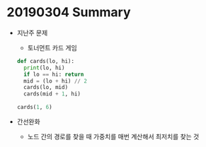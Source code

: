 # 20190304 Summary

* 지난주 문제 

  * 토너먼트 카드 게임

  ```python
  def cards(lo, hi):
  	print(lo, hi)
  	if lo == hi: return
  	mid = (lo + hi) // 2
  	cards(lo, mid)
  	cards(mid + 1, hi)
  	
  cards(1, 6)
  ```

* 간선완화

  * 노드 간의 경로를 찾을 때 가중치를 매번 계산해서 최저치를 찾는 것